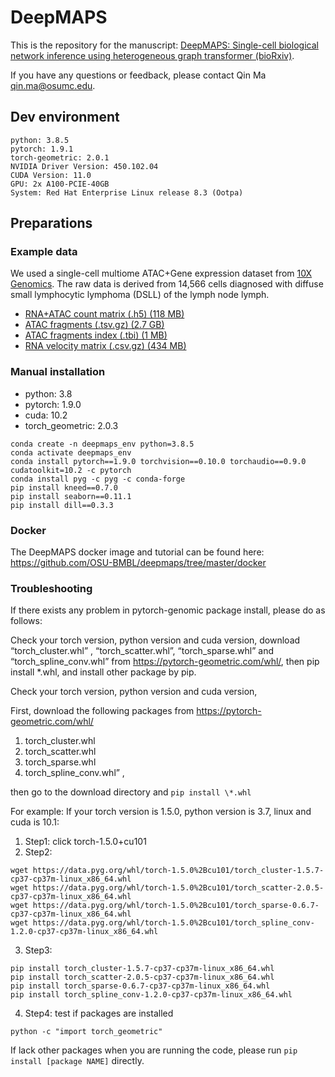 # DeepMAPS

This is the repository for the manuscript: [DeepMAPS: Single-cell biological network inference using heterogeneous graph transformer (bioRxiv)](https://www.biorxiv.org/content/10.1101/2021.10.31.466658v2).

If you have any questions or feedback, please contact Qin Ma <qin.ma@osumc.edu>.

## Dev environment

```{bash}
python: 3.8.5
pytorch: 1.9.1
torch-geometric: 2.0.1
NVIDIA Driver Version: 450.102.04
CUDA Version: 11.0
GPU: 2x A100-PCIE-40GB
System: Red Hat Enterprise Linux release 8.3 (Ootpa)
```

## Preparations

### Example data

We used a single-cell multiome ATAC+Gene expression dataset from [10X Genomics](https://www.10xgenomics.com/resources/datasets/fresh-frozen-lymph-node-with-b-cell-lymphoma-14-k-sorted-nuclei-1-standard-2-0-0). The raw data is derived from 14,566 cells diagnosed with diffuse small lymphocytic lymphoma (DSLL) of the lymph node lymph.

- [RNA+ATAC count matrix (.h5) (118 MB)](https://bmbl.bmi.osumc.edu/downloadFiles/deepmaps/lymph_node_lymphoma_14k_filtered_feature_bc_matrix.h5)
- [ATAC fragments (.tsv.gz) (2.7 GB)](https://bmbl.bmi.osumc.edu/downloadFiles/deepmaps/lymph_node_lymphoma_14k_atac_fragments.tsv.gz)
- [ATAC fragments index (.tbi) (1 MB)](https://bmbl.bmi.osumc.edu/downloadFiles/deepmaps/lymph_node_lymphoma_14k_atac_fragments.tsv.gz.tbi)
- [RNA velocity matrix (.csv.gz) (434 MB)](https://bmbl.bmi.osumc.edu/downloadFiles/deepmaps/lymph_node_lymphoma_14k_filtered_feature_bc_matrix.csv.gz)

### Manual installation

- python: 3.8
- pytorch: 1.9.0
- cuda: 10.2
- torch_geometric: 2.0.3

```{bash}
conda create -n deepmaps_env python=3.8.5
conda activate deepmaps_env
conda install pytorch==1.9.0 torchvision==0.10.0 torchaudio==0.9.0 cudatoolkit=10.2 -c pytorch
conda install pyg -c pyg -c conda-forge
pip install kneed==0.7.0
pip install seaborn==0.11.1
pip install dill==0.3.3
```

### Docker

The DeepMAPS docker image and tutorial can be found here: https://github.com/OSU-BMBL/deepmaps/tree/master/docker

### Troubleshooting

If there exists any problem in pytorch-genomic package install, please do as follows:

Check your torch version, python version and cuda version, download “torch_cluster.whl” , “torch_scatter.whl”, “torch_sparse.whl” and “torch_spline_conv.whl” from https://pytorch-geometric.com/whl/, then pip install \*.whl, and install other package by pip.

Check your torch version, python version and cuda version,

First, download the following packages from https://pytorch-geometric.com/whl/

1. torch_cluster.whl
2. torch_scatter.whl
3. torch_sparse.whl
4. torch_spline_conv.whl” ,

then go to the download directory and `pip install \*.whl`

For example:
If your torch version is 1.5.0, python version is 3.7, linux and cuda is 10.1:

1. Step1: click torch-1.5.0+cu101
2. Step2:

```
wget https://data.pyg.org/whl/torch-1.5.0%2Bcu101/torch_cluster-1.5.7-cp37-cp37m-linux_x86_64.whl
wget https://data.pyg.org/whl/torch-1.5.0%2Bcu101/torch_scatter-2.0.5-cp37-cp37m-linux_x86_64.whl
wget https://data.pyg.org/whl/torch-1.5.0%2Bcu101/torch_sparse-0.6.7-cp37-cp37m-linux_x86_64.whl
wget https://data.pyg.org/whl/torch-1.5.0%2Bcu101/torch_spline_conv-1.2.0-cp37-cp37m-linux_x86_64.whl
```

3. Step3:

```
pip install torch_cluster-1.5.7-cp37-cp37m-linux_x86_64.whl
pip install torch_scatter-2.0.5-cp37-cp37m-linux_x86_64.whl
pip install torch_sparse-0.6.7-cp37-cp37m-linux_x86_64.whl
pip install torch_spline_conv-1.2.0-cp37-cp37m-linux_x86_64.whl

```

4. Step4: test if packages are installed

```
python -c "import torch_geometric"
```

If lack other packages when you are running the code, please run `pip install [package NAME]` directly.
